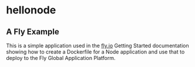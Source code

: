 # hellonode

## A Fly Example

This is a simple application used in the [fly.io]() Getting Started documentation showing how to create a Dockerfile for a Node application and use that to deploy to the Fly Global Application Platform.


